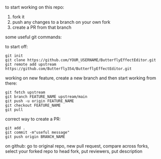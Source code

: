 to start working on this repo:

1. fork it
2. push any changes to a branch on your own fork
3. create a PR from that branch

some useful git commands:

to start off:
```
git init
git clone https://github.com/YOUR_USERNAME/ButterflyEffectEditor.git
git remote add upstream https://github.com/Butterfly354/ButterflyEffectEditor.git
```

working on new feature, create a new branch and then start working from there:
```
git fetch upstream
git branch FEATURE_NAME upstream/main
git push -u origin FEATURE_NAME
git checkout FEATURE_NAME
git pull
```

correct way to create a PR:
```
git add .
git commit -m"useful message"
git push origin BRANCH_NAME
```
on github: go to original repo, new pull request, compare across forks, select your forked repo to head fork, put reviewers, put description
